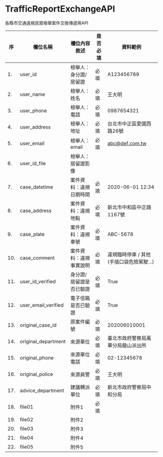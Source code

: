 # TrafficReportExchangeAPI

各縣市交通違規民眾檢舉案件交換傳遞用API

|序|欄位名稱|欄位內容敘述|是否必填|資料範例|
|-|-|-|-|-|
|1.|user_id|檢舉人：身分證/居留證|必填|A123456789|
|2.|user_name|檢舉人：姓名|必填|王大明|
|3.|user_phone|檢舉人：電話|必填|0987654321|
|4.|user_address|檢舉人：地址|必填|台北市中正區愛國西路26號|
|5.|user_email|檢舉人：email|必填|abc@def.com.tw|
|6.|user_id_file|檢舉人：居留證影像|||
|7.|case_datetime|案件資料：違規日期時間|必填|2020-06-01 12:34|
|8.|case_address|案件資料：違規地點|必填|新北市中和區中正路1167號|
|9.|case_plate|案件資料：違規車號|必填|ABC-5678|
|10.|case_comment|案件資料：違規事實說明|必填|違規臨時停車 / 其他(手插口袋危險駕駛...)|
|11.|user_id_verified|身分證/居留證是否已驗證|必填|True|
|12.|user_email_verified|電子信箱是否已驗證|必填|True|
|13.|original_case_id|原案件編號|必填|202006010001|
|14.|original_department|來源單位|必填|臺北市政府警察局萬華分局龍山派出所|
|15.|original_phone|來源單位電話|必填|02-12345678|
|16.|original_police|來源員警|必填|王大明|
|17.|advice_department |建議轉派單位|必填|新北市政府警察局中和分局|
|18.|file01|附件1|必填||
|19.|file02|附件2|||
|20.|file03|附件3|||
|21.|file04|附件4|||
|22.|file05|附件5|||
